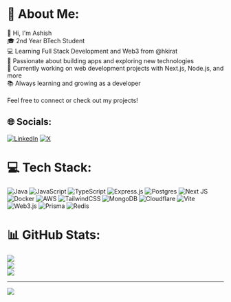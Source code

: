 # 💫 About Me:
👋 Hi, I'm Ashish<br>🎓 2nd Year BTech Student<br>💻 Learning Full Stack Development and Web3 from @hkirat<br>🚀 Passionate about building apps and exploring new technologies<br>🌱 Currently working on web development projects with Next.js, Node.js, and more<br>📚 Always learning and growing as a developer<br><br>Feel free to connect or check out my projects!


## 🌐 Socials:
[![LinkedIn](https://img.shields.io/badge/LinkedIn-%230077B5.svg?logo=linkedin&logoColor=white)](https://linkedin.com/in/iamasistiwari) [![X](https://img.shields.io/badge/X-black.svg?logo=X&logoColor=white)](https://x.com/iamasistiwari) 

# 💻 Tech Stack:
![Java](https://img.shields.io/badge/java-%23ED8B00.svg?style=for-the-badge&logo=openjdk&logoColor=white) ![JavaScript](https://img.shields.io/badge/javascript-%23323330.svg?style=for-the-badge&logo=javascript&logoColor=%23F7DF1E) ![TypeScript](https://img.shields.io/badge/typescript-%23007ACC.svg?style=for-the-badge&logo=typescript&logoColor=white) ![Express.js](https://img.shields.io/badge/express.js-%23404d59.svg?style=for-the-badge&logo=express&logoColor=%2361DAFB) ![Postgres](https://img.shields.io/badge/postgres-%23316192.svg?style=for-the-badge&logo=postgresql&logoColor=white) ![Next JS](https://img.shields.io/badge/Next-black?style=for-the-badge&logo=next.js&logoColor=white) ![Docker](https://img.shields.io/badge/docker-%230db7ed.svg?style=for-the-badge&logo=docker&logoColor=white) ![AWS](https://img.shields.io/badge/AWS-%23FF9900.svg?style=for-the-badge&logo=amazon-aws&logoColor=white) ![TailwindCSS](https://img.shields.io/badge/tailwindcss-%2338B2AC.svg?style=for-the-badge&logo=tailwind-css&logoColor=white) ![MongoDB](https://img.shields.io/badge/MongoDB-%234ea94b.svg?style=for-the-badge&logo=mongodb&logoColor=white) ![Cloudflare](https://img.shields.io/badge/Cloudflare-F38020?style=for-the-badge&logo=Cloudflare&logoColor=white) ![Vite](https://img.shields.io/badge/vite-%23646CFF.svg?style=for-the-badge&logo=vite&logoColor=white) ![Web3.js](https://img.shields.io/badge/web3.js-F16822?style=for-the-badge&logo=web3.js&logoColor=white) ![Prisma](https://img.shields.io/badge/Prisma-3982CE?style=for-the-badge&logo=Prisma&logoColor=white) ![Redis](https://img.shields.io/badge/redis-%23DD0031.svg?style=for-the-badge&logo=redis&logoColor=white)
# 📊 GitHub Stats:
![](https://github-readme-stats.vercel.app/api?username=iamasistiwari&theme=dark&hide_border=false&include_all_commits=true&count_private=false)<br/>
![](https://github-readme-streak-stats.herokuapp.com/?user=iamasistiwari&theme=dark&hide_border=false)<br/>
![](https://github-readme-stats.vercel.app/api/top-langs/?username=iamasistiwari&theme=dark&hide_border=false&include_all_commits=true&count_private=false&layout=compact)

---
[![](https://visitcount.itsvg.in/api?id=iamasistiwari&icon=0&color=0)](https://visitcount.itsvg.in)

<!-- Proudly created with GPRM ( https://gprm.itsvg.in ) -->
